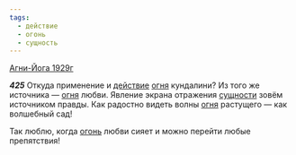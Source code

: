 ```yaml
---
tags:
  - действие
  - огонь
  - сущность
---
```


[Агни-Йога 1929г](/agni/1929)

___425___
Откуда применение и [действие](/tag/#действие) [огня](/tag/#[огонь](/tag/#огонь)) кундалини? Из того же источника — [огня](/tag/#[огонь](/tag/#огонь)) любви. Явление экрана отражения [сущности](/tag/#сущность) зовём источником правды. Как радостно видеть волны [огня](/tag/#[огонь](/tag/#огонь)) растущего — как волшебный сад!   

Так люблю, когда [огонь](/tag/#огонь) любви сияет и можно перейти любые препятствия!